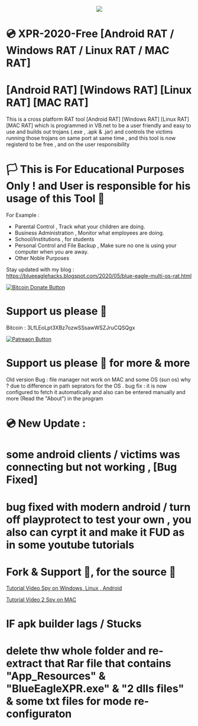 <p align="center">
<img src="https://raw.githubusercontent.com/SaherBlueEagle/XPR-2020-Free/master/Update2%20Working%20Proof.png" ><br>

</p>


# 💿 XPR-2020-Free [Android RAT / Windows RAT / Linux RAT / MAC RAT] 
# [Android RAT] [Windows RAT] [Linux RAT] [MAC RAT] 
This is a cross platform RAT tool [Android RAT] [Windows RAT] [Linux RAT] [MAC RAT]  which is programmed in VB.net to be a user friendly and easy to use and builds out trojans (.exe , .apk &amp; .jar) and controls the victims running those trojans on same port at same time , and this tool is now registerd to be free , and on the user responsibility 

# 🏳 This is For Educational Purposes Only ! and User is responsible for his usage of this Tool  🔞

For Example : 
- Parental Control , Track what your children are doing.
- Business Administration , Monitor what employees are doing.
- School/Institutions , for students
- Personal Control and File Backup , Make sure no one is using your computer when you are away.
- Other Noble Purposes

Stay updated with my blog : 
https://blueeaglehacks.blogspot.com/2020/05/blue-eagle-multi-os-rat.html

[![Bitcoin Donate Button](https://raw.githubusercontent.com/SaherBlueEagle/XPR-2020-Free/master/Bitcoin-Donate-button.png)](https://www.facebook.com/NsBleeD/posts/)
# Support us please 🥰  
Bitcoin : 3LfLEoLpt3XBz7ozwSSsawWSZJruCQSQgx

[![Patreaon Button](https://raw.githubusercontent.com/SaherBlueEagle/XPR-2020-Free/master/patreon_button2.png)](https://www.patreon.com/BlueEagle)
# Support us please 🥰 for more & more  



Old version Bug : file manager not work on MAC and some OS (sun os) 
why ? due to difference in path seprators for the OS . 
bug fix : it is now configured to fetch it automatically 
and also can be entered manually 
and more (Read the "About") in the program

# 💿 New Update : 
# some android clients / victims was connecting but not working , [Bug Fixed]
# bug fixed with modern android / turn off playprotect to test your own , you also can cyrpt it and make it FUD as in some youtube tutorials 

# Fork & Support 🥰, for the source 🥰
[Tutorial Video Spy on Windows, Linux , Android](https://www.youtube.com/watch?v=771xYCRBOaQ "Tutorial 1") 

[Tutorial Video 2 Spy on MAC ](https://www.youtube.com/watch?v=VtNMVM5tgcM "Tutorial 2") 


# IF apk builder lags / Stucks
# delete thw whole folder and re-extract that Rar file that contains "App_Resources" & "BlueEagleXPR.exe" & "2 dlls files" & some txt files for mode re-configuraton
